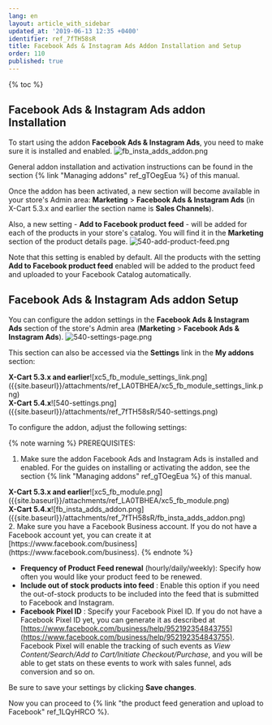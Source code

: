 ```yaml
---
lang: en
layout: article_with_sidebar
updated_at: '2019-06-13 12:35 +0400'
identifier: ref_7fTH58sR
title: Facebook Ads & Instagram Ads Addon Installation and Setup
order: 110
published: true
---
```

{% toc %}

## Facebook Ads & Instagram Ads addon Installation
   
To start using the addon **Facebook Ads & Instagram Ads**, you need to make sure it is installed and enabled. 
![fb_insta_adds_addon.png]({{site.baseurl}}/attachments/ref_7fTH58sR/fb_insta_adds_addon.png)

General addon installation and activation instructions can be found in the section {% link "Managing addons" ref_gTOegEua %} of this manual.

Once the addon has been activated, a new section will become available in your store's Admin area: **Marketing** > **Facebook Ads & Instagram Ads** (in X-Cart 5.3.x and earlier the section name is **Sales Channels**). 

Also, a new setting - **Add to Facebook product feed** - will be added for each of the products in your store's catalog. You will find it in the **Marketing** section of the product details page. 
![540-add-product-feed.png]({{site.baseurl}}/attachments/ref_7fTH58sR/540-add-product-feed.png)

Note that this setting is enabled by default. All the products with the setting **Add to Facebook product feed** enabled will be added to the product feed and uploaded to your Facebook Catalog automatically.

  
##  Facebook Ads & Instagram Ads addon Setup

You can configure the addon settings in the **Facebook Ads & Instagram Ads** section of the store's Admin area (**Marketing** > **Facebook Ads & Instagram Ads**). 
  ![540-settings-page.png]({{site.baseurl}}/attachments/ref_7fTH58sR/540-settings-page.png)

This section can also be accessed via the **Settings** link in the **My addons** section:
  <div class="ui stackable two column grid">
  <div class="column" markdown="span"><b>X-Cart 5.3.x and earlier</b>![xc5_fb_module_settings_link.png]({{site.baseurl}}/attachments/ref_LA0TBHEA/xc5_fb_module_settings_link.png)</div>
  <div class="column" markdown="span"><b>X-Cart 5.4.x</b>![540-settings.png]({{site.baseurl}}/attachments/ref_7fTH58sR/540-settings.png)</div>
</div>
  
 
 To configure the addon, adjust the following settings:
  
  {% note warning %}
  PREREQUISITES: 
  1. Make sure the addon Facebook Ads and Instagram Ads is installed and enabled.
     For the guides on installing or activating the addon, see the section {% link "Managing addons" ref_gTOegEua %} of this manual.
     <div class="ui stackable two column grid">
  <div class="column" markdown="span"><b>X-Cart 5.3.x and earlier</b>![xc5_fb_module.png]({{site.baseurl}}/attachments/ref_LA0TBHEA/xc5_fb_module.png)</div>
  <div class="column" markdown="span"><b>X-Cart 5.4.x</b>![fb_insta_adds_addon.png]({{site.baseurl}}/attachments/ref_7fTH58sR/fb_insta_adds_addon.png)</div>
</div>
  2. Make sure you have a Facebook Business account.
     If you do not have a Facebook account yet, you can create it at [https://www.facebook.com/business](https://www.facebook.com/business).
  {% endnote %}
  
  * **Frequency of Product Feed renewal** (hourly/daily/weekly): Specify how often you would like your product feed to be renewed. 
  * **Include out of stock products into feed** : Enable this option if you need the out-of-stock products to be included into the feed that is submitted to Facebook and Instagram.
  * **Facebook Pixel ID** : Specify your Facebook Pixel ID. If you do not have a Facebook Pixel ID yet, you can generate it as described at [https://www.facebook.com/business/help/952192354843755](https://www.facebook.com/business/help/952192354843755). Facebook Pixel will enable the tracking of such events as _View Content/Search/Add to Cart/Initiate Checkout/Purchase_, and you will be able to get stats on these events to work with sales funnel, ads conversion and so on.
  
  Be sure to save your settings by clicking **Save changes**.
  
  Now you can proceed to {% link "the product feed generation and upload to Facebook" ref_1LQyHRCO %}.
